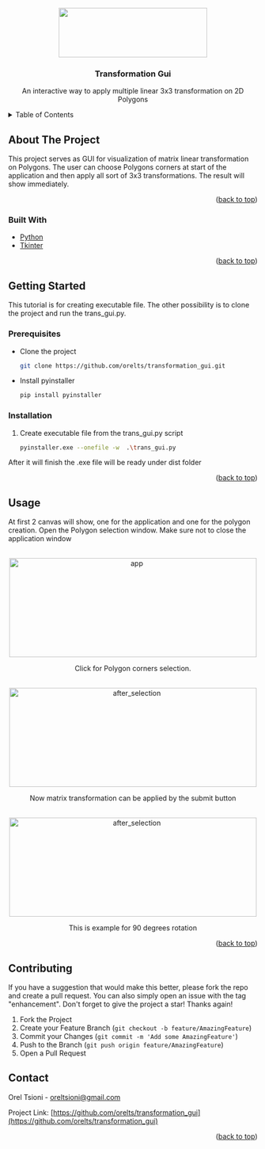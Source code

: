 <div id="top"></div>

<!-- PROJECT LOGO -->
<br />
<div align="center">
  <a href="https://github.com/orelts/transformation_gui">
  <img width="300", img height="100 alt="app" src="https://user-images.githubusercontent.com/59450815/173082914-536dd91b-1077-41bd-bc07-d5781330010f.png">
  </a>

  <h3 align="center">Transformation Gui</h3>

  <p align="center">
    An interactive way to apply multiple linear 3x3 transformation on 2D Polygons
    <br />
  </p>
</div>



<!-- TABLE OF CONTENTS -->
<details>
  <summary>Table of Contents</summary>
    <li>
      <a href="#about-the-project">About The Project</a>
      <ul>
        <li><a href="#built-with">Built With</a></li>
      </ul>
    </li>
    <li>
      <a href="#getting-started">Getting Started</a>
      <ul>
        <li><a href="#prerequisites">Prerequisites</a></li>
        <li><a href="#installation">Installation</a></li>
      </ul>
    </li>
    <li><a href="#usage">Usage</a></li>
    <li><a href="#roadmap">Roadmap</a></li>
    <li><a href="#contributing">Contributing</a></li>
    <li><a href="#license">License</a></li>
    <li><a href="#contact">Contact</a></li>
    <li><a href="#acknowledgments">Acknowledgments</a></li>
  </ol>
</details>



<!-- ABOUT THE PROJECT -->
## About The Project

This project serves as GUI for visualization of matrix linear transformation on Polygons. The user can choose Polygons corners at start 
of the application and then apply all sort of 3x3 transformations. The result will show immediately.

<p align="right">(<a href="#top">back to top</a>)</p>

### Built With


* [Python](https://python.org/)
* [Tkinter](https://docs.python.org/3/library/tkinter.html)
                            
<p align="right">(<a href="#top">back to top</a>)</p>


<!-- GETTING STARTED -->
                                
## Getting Started
This tutorial is for creating executable file. The other possibility is to clone the project and run the trans_gui.py.                                 
                         
                                
### Prerequisites

* Clone the project                                
  ```sh
  git clone https://github.com/orelts/transformation_gui.git
  ```
* Install pyinstaller                               
  ```sh
  pip install pyinstaller
  ```     

### Installation
                                
1. Create executable file from the trans_gui.py script
   ```sh
   pyinstaller.exe --onefile -w  .\trans_gui.py
   ```
After it will finish the .exe file will be ready under dist folder

<p align="right">(<a href="#top">back to top</a>)</p>



<!-- USAGE EXAMPLES -->
## Usage
At first 2 canvas will show, one for the application and one for the polygon creation. 
Open the Polygon selection window. Make sure not to close the application window
                                
<br />
<div align="center">
  <img width="500", img height="200" alt="app" src="https://user-images.githubusercontent.com/59450815/173087121-45aafe50-82cb-47c8-86f0-36e3095d27a6.png">
  </a>

  <p align="center">
    Click for Polygon corners selection.
    <br />
  </p>
</div>                                

<br />
<div align="center">
  <img width="500", img height="200" alt="after_selection" src="https://user-images.githubusercontent.com/59450815/173088417-78a78cc8-453a-4c53-ac23-17d3c1333036.png">

  </a>

  <p align="center">
    Now matrix transformation can be applied by the submit button
    <br />
  </p>
</div> 
                   
<br />
<div align="center">
<img width="500", img height="200" alt="after_selection" src="https://user-images.githubusercontent.com/59450815/173088983-64dd51a8-eed6-4a45-aa06-630c33c9e895.png">
  </a>
  <p align="center">
    This is example for 90 degrees rotation
    <br />
  </p>
</div>                   

<p align="right">(<a href="#top">back to top</a>)</p>






<!-- CONTRIBUTING -->
## Contributing

If you have a suggestion that would make this better, please fork the repo and create a pull request. You can also simply open an issue with the tag "enhancement".
Don't forget to give the project a star! Thanks again!

1. Fork the Project
2. Create your Feature Branch (`git checkout -b feature/AmazingFeature`)
3. Commit your Changes (`git commit -m 'Add some AmazingFeature'`)
4. Push to the Branch (`git push origin feature/AmazingFeature`)
5. Open a Pull Request

<!-- CONTACT -->
## Contact

Orel Tsioni - oreltsioni@gmail.com

Project Link: [https://github.com/orelts/transformation_gui](https://github.com/orelts/transformation_gui)

<p align="right">(<a href="#top">back to top</a>)</p>






